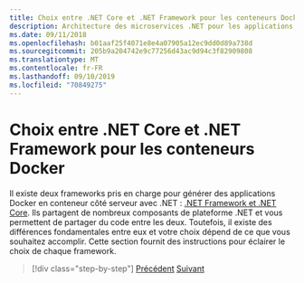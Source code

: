 ```yaml
---
title: Choix entre .NET Core et .NET Framework pour les conteneurs Docker
description: Architecture des microservices .NET pour les applications .NET en conteneur | Choix entre .NET Core et .NET Framework pour les conteneurs Docker
ms.date: 09/11/2018
ms.openlocfilehash: b01aaf25f4071e8e4a07905a12ec9dd0d89a738d
ms.sourcegitcommit: 205b9a204742e9c77256d43ac9d94c3f82909808
ms.translationtype: MT
ms.contentlocale: fr-FR
ms.lasthandoff: 09/10/2019
ms.locfileid: "70849275"
---
```

# <a name="choosing-between-net-core-and-net-framework-for-docker-containers"></a>Choix entre .NET Core et .NET Framework pour les conteneurs Docker

Il existe deux frameworks pris en charge pour générer des applications Docker en conteneur côté serveur avec .NET : [.NET Framework et .NET Core](https://dotnet.microsoft.com/download). Ils partagent de nombreux composants de plateforme .NET et vous permettent de partager du code entre les deux. Toutefois, il existe des différences fondamentales entre eux et votre choix dépend de ce que vous souhaitez accomplir. Cette section fournit des instructions pour éclairer le choix de chaque framework.

>[!div class="step-by-step"]
>[Précédent](../container-docker-introduction/docker-containers-images-registries.md)
>[Suivant](general-guidance.md)
